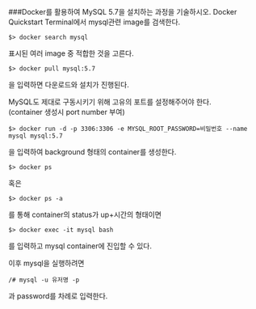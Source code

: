 ###Docker를 활용하여 MySQL 5.7을 설치하는 과정을 기술하시오.
Docker Quickstart Terminal에서 mysql관련 image를 검색한다.
```
$> docker search mysql
```
표시된 여러 image 중 적합한 것을 고른다.
```
$> docker pull mysql:5.7
```
을 입력하면 다운로드와 설치가 진행된다.  
  
MySQL도 제대로 구동시키기 위해 고유의 포트를 설정해주어야 한다.  
(container 생성시 port number 부여)  
```
$> docker run -d -p 3306:3306 -e MYSQL_ROOT_PASSWORD=비밀번호 --name mysql mysql:5.7
```
을 입력하여 background 형태의 container를 생성한다.
```
$> docker ps
```
혹은
```
$> docker ps -a
```
를 통해 container의 status가 up+시간의 형태이면
```
$> docker exec -it mysql bash
```
를 입력하고 mysql container에 진입할 수 있다.  
  
이후 mysql을 실행하려면 
```
/# mysql -u 유저명 -p
```
과 password를 차례로 입력한다.
